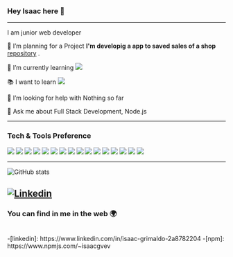 ### Hey Isaac here 👋

---

I am  junior web developer 
 
 🔭 I’m planning for a Project **I'm developig a app to saved sales of a shop** [repository](https://github.com/isaacgrimaldo/App-Almacen 'Repositoty') .
 
 🌱 I’m currently learning <img src="https://img.shields.io/badge/TypeScript-007ACC?style=for-the-badge&logo=typescript&logoColor=white">
 
 :books: I want to learn <img src="https://img.shields.io/badge/-Python-black?style=flat&logo=python&logoColor=white">
 
 🤔 I’m looking for help with Nothing so far
 
 💬 Ask me about Full Stack Development, Node.js

---


### Tech & Tools Preference

<img src = "https://img.shields.io/badge/-HTML5-E34F26?style=flat&logo=html5&logoColor=white"> <img src = "https://img.shields.io/badge/-CSS3-1572B6?style=flat&logo=css3&logoColor=white">
<img src="https://img.shields.io/badge/-Bootstrap-563D7C?style=flat&logo=bootstrap&logoColor=white">
<img src="https://img.shields.io/badge/-JavaScript-eed718?style=flat&logo=javascript&logoColor=ffffff">
<img src="https://img.shields.io/badge/-Sass-cc6699?style=flat&logo=sass&logoColor=ffffff">
<img src="https://img.shields.io/badge/-React-000000?style=flat&logo=react&logoColor=00c8ff">
<img src="https://img.shields.io/badge/-MongoDB-4DB33D?style=flat&logo=mongodb&logoColor=FFFFFF">
<img src="https://img.shields.io/badge/-GraphQL-e535ab?style=flat&logo=graphql&logoColor=FFFFFF">
<img src="https://img.shields.io/badge/-MySQL-F29111?style=flat&logo=mysql&logoColor=FFFFFF">
<img src="https://img.shields.io/badge/-Express.js-787878?style=flat">
<img src="https://img.shields.io/badge/-Node.js-3C873A?style=flat&logo=Node.js&logoColor=white">
<img src="https://img.shields.io/badge/-Firebase-FFA611?style=flat&logo=firebase&logoColor=FFFFFF">
<img src="http://img.shields.io/badge/-Git-F1502F?style=flat&logo=git&logoColor=FFFFFF">
<img src="http://img.shields.io/badge/-Github-000000?style=flat&logo=github&logoColor=FFFFFF">
<img src="http://img.shields.io/badge/-VS%20Code-007ACC?style=flat&logo=visual%20studio%20code&logoColor=white">
<img src="http://img.shields.io/badge/-Heroku-430098?style=flat&logo=heroku&logoColor=white">

---

![GitHub stats](https://github-readme-stats.vercel.app/api?username=isaacgrimaldo&show_icons=true&hide_border=true)

[![Linkedin](https://img.shields.io/badge/-LinkedIn-222222?style=flat-square&logo=Linkedin&logoColor=white&link=https://www.linkedin.com/in/engincan-veske-b4a75b145/)](https://www.linkedin.com/in/isaac-grimaldo-2a8782204/)
---


### You can find in me in the web 🌍
<br/>
-[linkedin]: https://www.linkedin.com/in/isaac-grimaldo-2a8782204
-[npm]: https://www.npmjs.com/~isaacgvev
